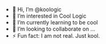 - 👋 Hi, I’m @koologic
- 👀 I’m interested in Cool Logic
- 🌱 I’m currently learning to be cool 
- 💞️ I’m looking to collaborate on ...
- ⚡ Fun fact: I am not real. Just kool.

<!---
koologic/koologic is a ✨ special ✨ repository because its `README.md` (this file) appears on your GitHub profile.
You can click the Preview link to take a look at your changes.
--->
